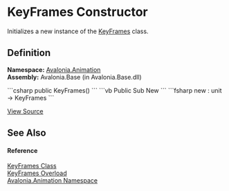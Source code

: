 # KeyFrames Constructor


Initializes a new instance of the <a href="T_Avalonia_Animation_KeyFrames">KeyFrames</a> class.



## Definition
**Namespace:** <a href="N_Avalonia_Animation">Avalonia.Animation</a>  
**Assembly:** Avalonia.Base (in Avalonia.Base.dll)

<Tabs groupId="api-code-preview">
<TabItem value="csharp" label="C#">
```csharp
public KeyFrames()
```
</TabItem>
<TabItem value="vb" label="VB">
```vb
Public Sub New
```
</TabItem>
<TabItem value="fsharp" label="F#">
```fsharp
new : unit -> KeyFrames
```
</TabItem>
</Tabs>



<a href="https://github.com/AvaloniaUI/Avalonia/tree/master/src/Avalonia.Base/Animation/KeyFrames.cs#L15" title="View the source code">View Source</a>



## See Also


#### Reference
<a href="T_Avalonia_Animation_KeyFrames">KeyFrames Class</a>  
<a href="Overload_Avalonia_Animation_KeyFrames__ctor">KeyFrames Overload</a>  
<a href="N_Avalonia_Animation">Avalonia.Animation Namespace</a>  


